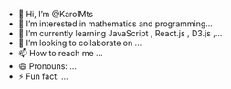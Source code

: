 - 👋 Hi, I’m @KarolMts
- 👀 I’m interested in mathematics and programming...
- 🌱 I’m currently learning JavaScript , React.js , D3.js ,...
- 💞️ I’m looking to collaborate on ...
- 📫 How to reach me ...
- 😄 Pronouns: ...
- ⚡ Fun fact: ...

<!---
KarolMts/KarolMts is a ✨ special ✨ repository because its `README.md` (this file) appears on your GitHub profile.
You can click the Preview link to take a look at your changes.
--->

